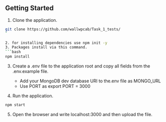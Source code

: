 
## Getting Started

1. Clone the application.
```bash
git clone https://github.com/wallwpcab/Task_1_tests/
`

2. for installing dependencies use npm init -y
3. Packages install via this command.       
```bash
npm install
```
3. Create a .env file to the application root and copy all fields from the .env.example file.       
    * Add your MongoDB dev database URI to the.env file as MONGO_URL
    * Use PORT as export PORT = 3000

4. Run the application.
```bash
npm start
```
5. Open the browser and write localhost:3000 and then upload the file.

